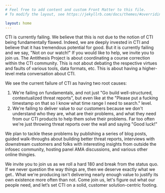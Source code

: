 ```yaml
---
# Feel free to add content and custom Front Matter to this file.
# To modify the layout, see https://jekyllrb.com/docs/themes/#overriding-theme-defaults

layout: home
---
```


CTI is currently failing. We believe that this is not due to the notion of CTI being fundamentally flawed. Indeed, we are deeply invested in CTI and believe that it has tremendous potential for good. But it is currently failing and we say, "Not on our watch!" If you would like to help, we invite you to join us. The Antithesis Project is about coordinating a course correction within the CTI community. This is not about debating the respective virtues and faults of various tools, data formats, etc. This is about having a higher-level meta conversation about CTI.

We see the current failure of CTI as having two root causes:

1. We're failing on fundamentals, and not just "Go build well-structured, contextualized threat reports", but even like at the "Please put a fucking timestamp on that so I know what time range I need to search." level.
2. We're failing to deliver value to our customers because we don't understand who they are, what are their problems, and what they need from our CTI products to help them solve their problems. Far too often we're just throwing threat reports over the wall and saying "Good luck!"

We plan to tackle these problems by publishing a series of blog posts, guided walk-throughs about building better threat reports, interviews with downstream customers and folks with interesting insights from outside the infosec community, hosting panel AMA discussions, and various other online thingies.

We invite you to join us as we roll a hard 180 and break from the status quo. If we never question the way things are, then we deserve exactly what we get.. What we're producing isn't delivering nearly enough value to justify its own existence more often than not. Come join us, let's figure out what our people need, and let’s set CTI on a solid, customer solution-centric footing.

